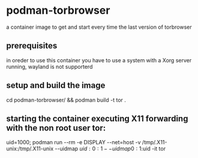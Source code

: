 # podman-torbrowser
a container image to get and start every time the last version of torbrowser


## prerequisites
in oreder to use this container you have to use a system with a Xorg server running, wayland is not supporterd
 

## setup and build the image
cd podman-torbrowser/ && podman build -t tor .


## starting the container executing X11 forwarding with the non root user tor:
uid=1000; podman run --rm -e DISPLAY --net=host -v /tmp/.X11-unix:/tmp/.X11-unix  --uidmap $uid:0:1 --uidmap 0:1:$uid -it tor
